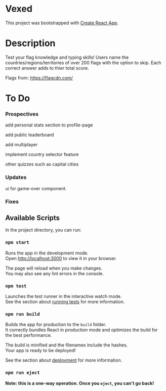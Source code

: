 # Vexed

This project was bootstrapped with [Create React App](https://github.com/facebook/create-react-app).

# Description 

Test your flag knowledge and typing skills! Users name the countries/regions/territories of over 200 flags with the option to skip. Each correct answer adds to thier total score. 

Flags from: https://flagcdn.com/

# To Do

### Prospectives

add personal stats section to profile-page

add public leaderboard 

add multiplayer

implement country selector feature

other quizzes such as capital cities

### Updates

ui for game-over component.

### Fixes

## Available Scripts

In the project directory, you can run:

### `npm start`

Runs the app in the development mode.\
Open [http://localhost:3000](http://localhost:3000) to view it in your browser.

The page will reload when you make changes.\
You may also see any lint errors in the console.

### `npm test`

Launches the test runner in the interactive watch mode.\
See the section about [running tests](https://facebook.github.io/create-react-app/docs/running-tests) for more information.

### `npm run build`

Builds the app for production to the `build` folder.\
It correctly bundles React in production mode and optimizes the build for the best performance.

The build is minified and the filenames include the hashes.\
Your app is ready to be deployed!

See the section about [deployment](https://facebook.github.io/create-react-app/docs/deployment) for more information.

### `npm run eject`

**Note: this is a one-way operation. Once you `eject`, you can't go back!**

